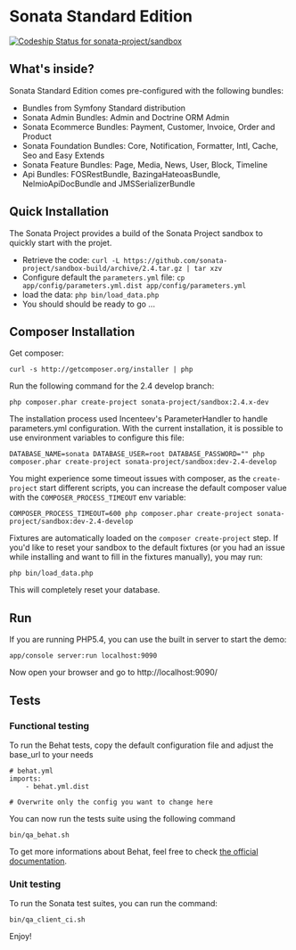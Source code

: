 Sonata Standard Edition
=======================

[ ![Codeship Status for sonata-project/sandbox](https://codeship.com/projects/abaa9ca0-5945-0132-9e3b-069770f0649f/status)](https://codeship.com/projects/50230)

What's inside?
--------------

Sonata Standard Edition comes pre-configured with the following bundles:

* Bundles from Symfony Standard distribution
* Sonata Admin Bundles: Admin and Doctrine ORM Admin
* Sonata Ecommerce Bundles: Payment, Customer, Invoice, Order and Product
* Sonata Foundation Bundles: Core, Notification, Formatter, Intl, Cache, Seo and Easy Extends
* Sonata Feature Bundles: Page, Media, News, User, Block, Timeline
* Api Bundles: FOSRestBundle, BazingaHateoasBundle, NelmioApiDocBundle and JMSSerializerBundle

Quick Installation
------------------

The Sonata Project provides a build of the Sonata Project sandbox to quickly start with the projet.

* Retrieve the code: ``curl -L https://github.com/sonata-project/sandbox-build/archive/2.4.tar.gz | tar xzv``
* Configure default the ``parameters.yml`` file: ``cp app/config/parameters.yml.dist app/config/parameters.yml``
* load the data: ``php bin/load_data.php``
* You should should be ready to go ...

Composer Installation
---------------------

Get composer:

    curl -s http://getcomposer.org/installer | php

Run the following command for the 2.4 develop branch:

    php composer.phar create-project sonata-project/sandbox:2.4.x-dev

The installation process used Incenteev's ParameterHandler to handle parameters.yml configuration. With the current
installation, it is possible to use environment variables to configure this file:

    DATABASE_NAME=sonata DATABASE_USER=root DATABASE_PASSWORD="" php composer.phar create-project sonata-project/sandbox:dev-2.4-develop

You might experience some timeout issues with composer, as the ``create-project`` start different scripts, you can increase the default composer value with the ``COMPOSER_PROCESS_TIMEOUT`` env variable:

    COMPOSER_PROCESS_TIMEOUT=600 php composer.phar create-project sonata-project/sandbox:dev-2.4-develop

Fixtures are automatically loaded on the ``composer create-project`` step. If you'd like to reset your sandbox to the default fixtures (or you had an issue while installing and want to fill in the fixtures manually), you may run:

    php bin/load_data.php

This will completely reset your database.

Run
---

If you are running PHP5.4, you can use the built in server to start the demo:

    app/console server:run localhost:9090

Now open your browser and go to http://localhost:9090/

Tests
-----

### Functional testing

To run the Behat tests, copy the default configuration file and adjust the base_url to your needs

    # behat.yml
    imports:
        - behat.yml.dist

    # Overwrite only the config you want to change here

You can now run the tests suite using the following command

    bin/qa_behat.sh

To get more informations about Behat, feel free to check [the official documentation][link_behat].


### Unit testing

To run the Sonata test suites, you can run the command:

    bin/qa_client_ci.sh

Enjoy!

[link_behat]: http://docs.behat.org "the official Behat documentation"
